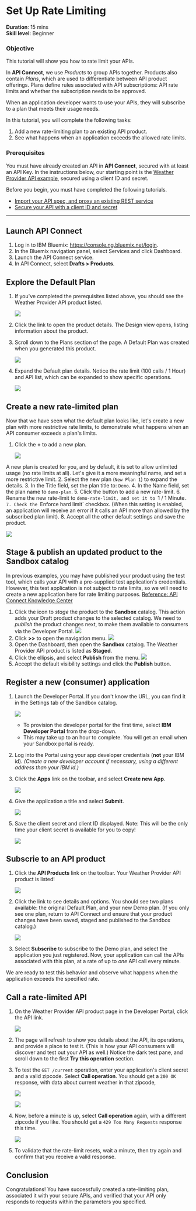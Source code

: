 # Set Up Rate Limiting
**Duration**: 15 mins  
**Skill level**: Beginner  


### Objective
This tutorial will show you how to rate limit your APIs.

In **API Connect**, we use *Products* to group APIs together. Products also contain *Plans*, which are used to differentiate between API product offerings. Plans define rules associated with API subscriptions: API rate limits and whether the subscription needs to be approved.

When an application developer wants to use your APIs, they will subscribe to a plan that meets their usage needs.

In this tutorial, you will complete the following tasks:
1. Add a new rate-limiting plan to an existing API product.
2. See what happens when an application exceeds the allowed rate limits.


### Prerequisites
You must have already created an API in **API Connect**, secured with at least an API Key. In the instructions below, our starting point is the [Weather Provider API example](https://github.com/ibm-apiconnect/getting-started/blob/master/bluemix/1a/README.md), secured using a client ID and secret.

Before you begin, you must have completed the following tutorials.
- [Import your API spec, and proxy an existing REST service](https://github.com/ibm-apiconnect/getting-started/blob/master/bluemix/1a/README.md)
- [Secure your API with a client ID and secret](https://github.com/ibm-apiconnect/getting-started/blob/master/bluemix/2a/README.md)

---
## Launch API Connect

1. Log in to IBM Bluemix: https://console.ng.bluemix.net/login.
1. In the Bluemix navigation panel, select Services and click Dashboard.
1. Launch the API Connect service.
1. In API Connect, select **Drafts > Products**.

## Explore the Default Plan
1. If you've completed the prerequisites listed above, you should see the Weather Provider API product listed. 

   ![](./images/draftproducts.png)      

2. Click the link to open the product details. The Design view opens, listing information about the product.
3. Scroll down to the Plans section of the page. A Default Plan was created when you generated this product. 

   ![](./images/defaultplanlist.png)    
4. Expand the Default plan details. Notice the rate limit (100 calls / 1 Hour) and API list, which can be expanded to show specific operations.

   ![](./images/defaultplandetails.png) 

   
## Create a new rate-limited plan

Now that we have seen what the default plan looks like, let's create a new plan with more restrictive rate limits, to demonstrate what happens when an API consumer exceeds a plan's limits. 
1. Click the **+** to add a new plan.
 
    ![](./images/newplanbutton.png) 
    
A new plan is created for you, and by default, it is set to allow unlimited usage (no rate limits at all). Let's give it a more meaningful name, and set a more restrictive limit. 
2. Select the new plan (`New Plan 1`) to expand the details.
3. In the Title field, set the plan title to: `Demo`.
4. In the Name field, set the plan name to `demo-plan`.
5. Click the button to add a new rate-limit.
6. Rename the new rate-limit to `demo-rate-limit, and set it to `1 / 1 Minute`.
7. Check the `Enforce hard limit` checkbox. (When this setting is enabled, an application will receive an error if it calls an API more than allowed by the subscribed plan limit).
8. Accept all the other default settings and save the product.

   ![](./images/demoplan.png) 


## Stage & publish an updated product to the Sandbox catalog

In previous examples, you may have published your product using the test tool, which calls your API with a pre-supplied test application's credentials. However, this test application is not subject to rate limits, so we will need to create a new application here for rate limiting purposes. [Reference: API Connect Knowledge Center](https://www.ibm.com/support/knowledgecenter/SSFS6T/com.ibm.apic.toolkit.doc/tapim_create_product.html)

1. Click the icon to *stage* the product to the **Sandbox** catalog. This action adds your Draft product changes to the selected catalog. We need to *publish* the product changes next, to make them available to consumers via the Developer Portal.
   ![](./images/stageproduct.png) 
2. Click **>>** to open the navigation menu.
   ![](./images/navigate.png) 
3. Open the Dashboard, then open the **Sandbox** catalog. The Weather Provider API product is listed as **Staged**.
4. Click the ellipsis, and select **Publish** from the menu.
   ![](./images/publish.png) 
5. Accept the default visibility settings and click the **Publish** button.


## Register a new (consumer) application

1. Launch the Developer Portal. If you don't know the URL, you can find it in the Settings tab of the Sandbox catalog.

   ![](./images/devportalurl.png)
    - To provision the developer portal for the first time, select **IBM Developer Portal** from the drop-down.
    - This may take up to an hour to complete. You will get an email when your Sandbox portal is ready.
2. Log into the Portal using your app developer credentials (**not** your IBM id). _(Create a new developer account if necessary, using a different address than your IBM id.)_
3. Click the **Apps** link on the toolbar, and select **Create new App**.

   ![](./images/createnewapp.png)
4. Give the application a title and select **Submit**.

   ![](./images/mymobileapp.png)
5. Save the client secret and client ID displayed. Note: This will be the only time your client secret is available for you to copy!

   ![](./images/clientidandsecret.png)


## Subscrie to an API product

1. Click the **API Products** link on the toolbar. Your Weather Provider API product is listed! 

   ![](./images/apiproducts.png)
2. Click the link to see details and options. You should see two plans available: the original Default Plan, and your new Demo plan. (If you only see one plan, return to API Connect and ensure that your product changes have been saved, staged and published to the Sandbox catalog.) 

   ![](./images/plans.png)
3. Select **Subscribe** to subscribe to the Demo plan, and select the application you just registered. Now, your application can call the APIs associated with this plan, at a rate of up to *one* API call every minute. 

We are ready to test this behavior and observe what happens when the application exceeds the specified rate.

## Call a rate-limited API

1. On the Weather Provider API product page in the Developer Portal, click the API link.

   ![](./images/weatherproviderapi.png)
2. The page will refresh to show you details about the API, its operations, and provide a place to test it. (This is how your API consumers will discover and test out your API as well.) Notice the dark test pane, and scroll down to the first **Try this operation** section.

3. To test the `GET /current` operation, enter your application's client secret and a valid zipcode. Select **Call operation**. You should get a `200 OK` response, with data about current weather in that zipcode, 

   ![](./images/trythisop-1.png)

   ![](./images/response-1.png)

4. Now, before a minute is up, select **Call operation** again, with a different zipcode if you like. You should get a `429 Too Many Requests` response this time.

   ![](./images/response-2.png)

5. To validate that the rate-limit resets, wait a minute, then try again and confirm that you receive a valid response.


## Conclusion

Congratulations! You have successfully created a rate-limiting plan, associated it with your secure APIs, and verified that your API only responds to requests within the parameters you specified.
